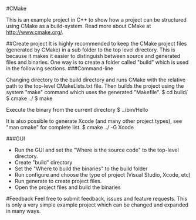 #CMake

This is an example project in C++ to show how a project can be structured using CMake as a build-system. Read more about CMake at http://www.cmake.org/.

##Create project
It is highly recommended to keep the CMake project files (generated by CMake) in a sub folder to the top level directory. This is because it makes it easier to distinguish between source and generated files and binaries. One way is to create a folder called "build" which is used in the following sections.
###Command-line

Changing directory to the build directory and runs CMake with the relative path to the top-level CMakeLists.txt file. Then builds the project using the system "make" command which uses the generated "Makefile".
	$ cd build/
	$ cmake ../ 
	$ make

Execute the binary from the current directory
	$ ../bin/Hello

It is also possible to generate Xcode (and many other project types), see "man cmake" for complete list.
	$ cmake ../ -G Xcode

###GUI
- Run the GUI and set the "Where is the source code" to the top-level directory. 
- Create "build" directory
- Set the "Where to build the binaries" to the build folder
- Run configure and choose the type of project (Visual Studio, Xcode, etc)
- Run generate to create project files. 
- Open the project files and build the binaries

#Feedback
Feel free to submit feedback, issues and feature requests. This is only a very simple example project which can be changed and expanded in many ways.